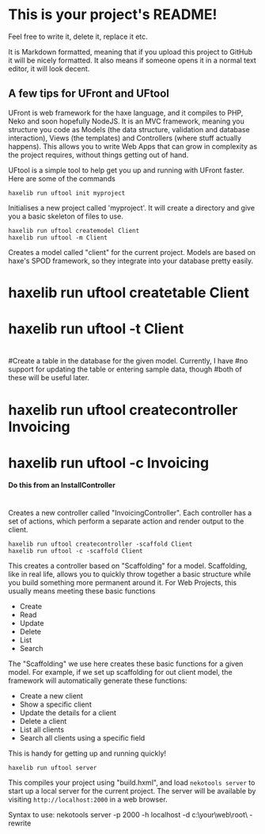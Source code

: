 This is your project's README!
==============================

Feel free to write it, delete it, replace it etc.

It is Markdown formatted, meaning that if you upload this
project to GitHub it will be nicely formatted.  It also 
means if someone opens it in a normal text editor, it will
look decent.

A few tips for UFront and UFtool
---------------------------------

UFront is web framework for the haxe language, and it compiles
to PHP, Neko and soon hopefully NodeJS.  It is an MVC framework,
meaning you structure you code as Models (the data structure, 
validation and database interaction), Views (the templates) and
Controllers (where stuff actually happens).  This allows you to 
write Web Apps that can grow in complexity as the project requires,
without things getting out of hand.

UFtool is a simple tool to help get you up and running with UFront 
faster.  Here are some of the commands

    haxelib run uftool init myproject

Initialises a new project called 'myproject'.  It will create a
directory and give you a basic skeleton of files to use.

    haxelib run uftool createmodel Client
    haxelib run uftool -m Client

Creates a model called "client" for the current project.  Models
are based on haxe's SPOD framework, so they integrate into your
database pretty easily.

#    haxelib run uftool createtable Client
#    haxelib run uftool -t Client
#
#Create a table in the database for the given model.  Currently, I have
#no support for updating the table or entering sample data, though
#both of these will be useful later.
#
#    haxelib run uftool createcontroller Invoicing
#    haxelib run uftool -c Invoicing
#### Do this from an InstallController
#
#

Creates a new controller called "InvoicingController".  Each controller
has a set of actions, which perform a separate action and render output 
to the client.

    haxelib run uftool createcontroller -scaffold Client
    haxelib run uftool -c -scaffold Client

This creates a controller based on "Scaffolding" for a model.  Scaffolding,
like in real life, allows you to quickly throw together a basic structure
while you build something more permanent around it.  For Web Projects, this
usually means meeting these basic functions

 * Create
 * Read
 * Update
 * Delete
 * List
 * Search

The "Scaffolding" we use here creates these basic functions for a given model.
For example, if we set up scaffolding for out client model, the framework will
automatically generate these functions:

 * Create a new client
 * Show a specific client
 * Update the details for a client
 * Delete a client
 * List all clients
 * Search all clients using a specific field

This is handy for getting up and running quickly!

    haxelib run uftool server

This compiles your project using "build.hxml", and load
`nekotools server` to start up a local server for the current
project.  The server will be available by visiting 
`http://localhost:2000` in a web browser.

Syntax to use: 
nekotools server -p 2000 -h localhost -d c:\your\web\root\ -rewrite
